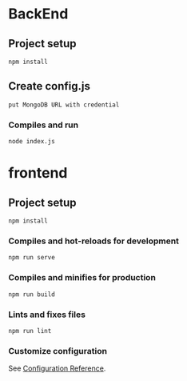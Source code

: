# BackEnd
## Project setup
```
npm install
```
## Create config.js
```
put MongoDB URL with credential
```
### Compiles and run
```
node index.js
```

# frontend

## Project setup
```
npm install
```

### Compiles and hot-reloads for development
```
npm run serve
```

### Compiles and minifies for production
```
npm run build
```

### Lints and fixes files
```
npm run lint
```

### Customize configuration
See [Configuration Reference](https://cli.vuejs.org/config/).
